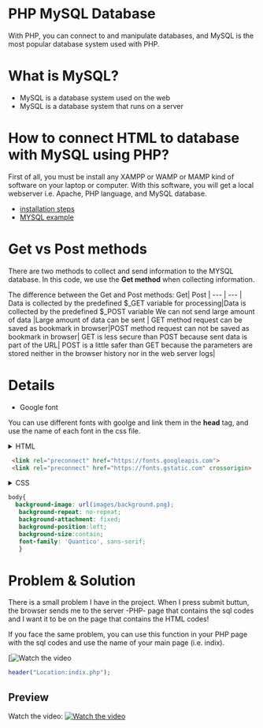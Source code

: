 
# PHP MySQL Database
With PHP, you can connect to and manipulate databases, and MySQL is the most popular database system used with PHP.

# What is MySQL?
* MySQL is a database system used on the web
* MySQL is a database system that runs on a server

# How to connect HTML to database with MySQL using PHP? 
First of all, you must be install any XAMPP or WAMP or MAMP kind of software on your laptop or computer.
With this software, you will get a local webserver i.e. Apache, PHP language, and MySQL database.

* [installation steps](https://www.ionos.com/digitalguide/server/tools/xampp-tutorial-create-your-own-local-test-server/)
* [MYSQL example](https://www.raghwendra.com/blog/how-to-connect-html-to-database-with-mysql-using-php-example/)

# Get vs Post methods
There are two methods to collect and send information to the MYSQL database. In this code, we use the **Get method** when collecting information.

The difference between the Get and Post methods:
Get| Post | 
--- | --- |
Data is collected by the predefined $_GET variable for processing|Data is collected by the predefined $_POST variable
We can not send large amount of data |Large amount of data can be sent |
GET method request can be saved as bookmark in browser|POST method request can not be saved as bookmark in browser|
GET is less secure than POST because sent data is part of the URL| POST is a little safer than GET because the parameters are stored neither in the browser history nor in the web server logs|

# Details
* Google font 

You can use different fonts with goolge and link them in the **head** tag, and use the name of each font in the css file.

  <details>
 <summary>HTML</summary> 
 </details>
  
```html
 <link rel="preconnect" href="https://fonts.googleapis.com">
 <link rel="preconnect" href="https://fonts.gstatic.com" crossorigin>

   ```

<details>
 <summary>CSS</summary>
 </details>
 
```css
body{
  background-image: url(images/background.png);
   background-repeat: no-repeat;
   background-attachment: fixed;
   background-position:left;
   background-size:contain;
   font-family: 'Quantico', sans-serif;
   }

   ```

# Problem & Solution
 There is a small problem I have in the project. When I press submit buttun, the browser sends me to the server -PHP- page that contains the sql codes and I want it to be on the page that contains the HTML codes!
 
If you face the same problem, you can use this function in your PHP page with the sql codes and use the name of your main page (i.e. indix).

[![Watch the video](https://youtu.be/htLrSDadppQ)

```php
header("Location:indix.php");
```

## Preview 
Watch the video:
[![Watch the video](https://img.youtube.com/vi/i2pNg-3Swiw/maxresdefault.jpg)](https://youtu.be/i2pNg-3Swiw)
